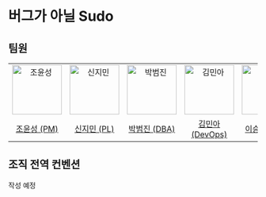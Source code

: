 # 버그가 아닐 Sudo

## 팀원
<table>
  <tbody>
    <tr>
      <td align="center">
        <a href="https://github.com/Yunsung-Jo"><img src="https://avatars.githubusercontent.com/u/135187534?v=4" width="100px;" alt="조윤성"/><br /></a>
      </td>
      <td align="center">
        <a href="https://github.com/Jimin730"><img src="https://avatars.githubusercontent.com/u/108002997?v=4" width="100px;" alt="신지민"/><br /></a>
      </td>
      <td align="center">
        <a href="https://github.com/karlislepark"><img src="https://avatars.githubusercontent.com/u/64067168?v=4" width="100px;" alt="박범진"/><br /></a>
      </td>
      <td align="center">
        <a href="https://github.com/Ogu1208"><img src="https://avatars.githubusercontent.com/u/76902448?v=4" width="100px;" alt="김민아"/><br /></a>
      </td>
      <td align="center">
        <a href="https://github.com/Friox"><img src="https://avatars.githubusercontent.com/u/10986386?v=4" width="100px;" alt="이승훈"/><br /></a>
      </td>
    </tr>
    <tr>
      <td align="center"><a href="https://github.com/Yunsung-Jo">조윤성 (PM)</a></td>
      <td align="center"><a href="https://github.com/Jimin730">신지민 (PL)</a></td>
      <td align="center"><a href="https://github.com/karlislepark">박범진 (DBA)</a></td>
      <td align="center"><a href="https://github.com/Ogu1208">김민아 (DevOps)</a></td>
      <td align="center"><a href="https://github.com/Friox">이승훈 (CM)</a></td>
    </tr>
  </tbody>
</table>

## 조직 전역 컨벤션
작성 예정